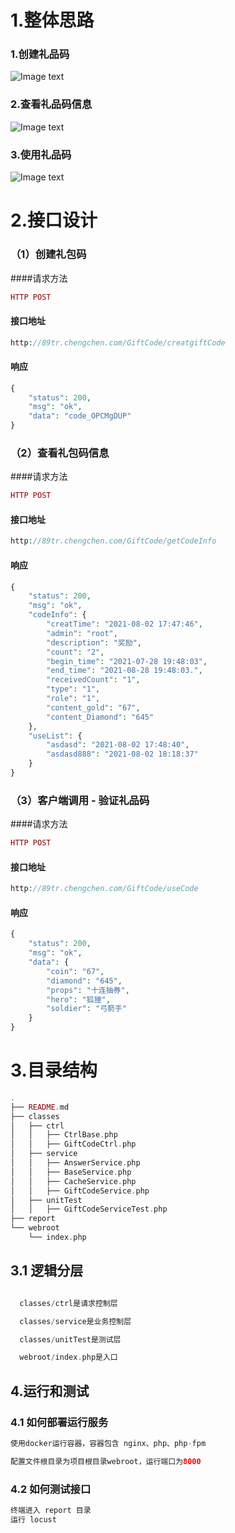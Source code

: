# 1.整体思路
### 1.创建礼品码

![Image text](https://raw.githubusercontent.com/89trillion-chengchen/job3/master/images/%E6%B5%81%E7%A8%8B%E5%9B%BE1.jpg)
### 2.查看礼品码信息  
![Image text](https://raw.githubusercontent.com/89trillion-chengchen/job3/master/images/%E6%B5%81%E7%A8%8B%E5%9B%BE2.jpg)
### 3.使用礼品码
![Image text](https://raw.githubusercontent.com/89trillion-chengchen/job3/master/images/%E6%B5%81%E7%A8%8B%E5%9B%BE3.jpg)

# 2.接口设计

### （1）创建礼包码 
####请求方法  
```php 
HTTP POST
```
#### 接口地址   
```php 
http://89tr.chengchen.com/GiftCode/creatgiftCode
```
#### 响应
```php 
{
    "status": 200,
    "msg": "ok",
    "data": "code_OPCMgDUP"
}
```
### （2）查看礼包码信息
####请求方法
```php 
HTTP POST
```
#### 接口地址
```php 
http://89tr.chengchen.com/GiftCode/getCodeInfo
```
#### 响应
```php 
{
    "status": 200,
    "msg": "ok",
    "codeInfo": {
        "creatTime": "2021-08-02 17:47:46",
        "admin": "root",
        "description": "奖励",
        "count": "2",
        "begin_time": "2021-07-28 19:48:03",
        "end_time": "2021-08-28 19:48:03.",
        "receivedCount": "1",
        "type": "1",
        "role": "1",
        "content_gold": "67",
        "content_Diamond": "645"
    },
    "useList": {
        "asdasd": "2021-08-02 17:48:40",
        "asdasd888": "2021-08-02 18:18:37"
    }
}
```
### （3）客户端调用 - 验证礼品码
####请求方法
```php 
HTTP POST
```
#### 接口地址
```php 
http://89tr.chengchen.com/GiftCode/useCode
```
#### 响应
```php 
{
    "status": 200,
    "msg": "ok",
    "data": {
        "coin": "67",
        "diamond": "645",
        "props": "十连抽券",
        "hero": "狐狸",
        "soldier": "弓箭手"
    }
}
```

# 3.目录结构

```php 
.
├── README.md
├── classes
│   ├── ctrl
│   │   ├── CtrlBase.php
│   │   ├── GiftCodeCtrl.php
│   ├── service
│   │   ├── AnswerService.php
│   │   ├── BaseService.php
│   │   ├── CacheService.php
│   │   ├── GiftCodeService.php
│   ├── unitTest
│   │   ├── GiftCodeServiceTest.php
├── report
└── webroot
    └── index.php

```
## 3.1 逻辑分层
  ```php

    classes/ctrl是请求控制层

    classes/service是业务控制层

    classes/unitTest是测试层

    webroot/index.php是入口
  ```
## 4.运行和测试
### 4.1 如何部署运行服务
  ```php
使用docker运行容器，容器包含 nginx、php、php-fpm

配置文件根目录为项目根目录webroot，运行端口为8000
  ```
### 4.2 如何测试接口
  ```php
  终端进入 report 目录
  运行 locust 
  ```